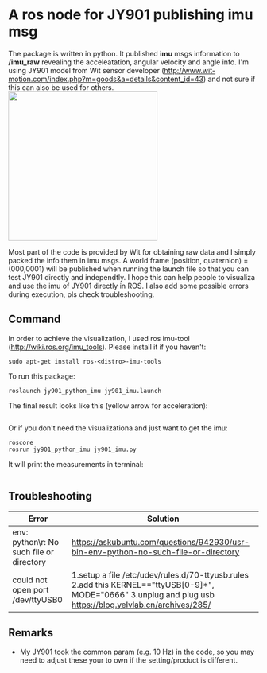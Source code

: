 # A ros node for JY901 publishing imu msg
The package is written in python. It published **imu** msgs information to **/imu_raw** revealing the acceleatation, angular velocity and angle info.
I'm using JY901 model from Wit sensor developer (http://www.wit-motion.com/index.php?m=goods&a=details&content_id=43) 
and not sure if this can also be used for others.  
<img src="https://github.com/maggielovedd/jy901-imu-ros/blob/master/demo_photo/JY901_wit_sensor.png" width="300" alt="">  

Most part of the code is provided by Wit for obtaining raw data and I simply packed the info them in imu msgs.
A world frame (position, quaternion) = (000,0001) will be published when running the launch file so that you can test JY901 directly and independtly.
I hope this can help people to visualiza and use the imu of JY901 directly in ROS.
I also add some possible errors during execution, pls check troubleshooting.

## Command
In order to achieve the visualization, I used ros imu-tool (http://wiki.ros.org/imu_tools). Please install it if you haven't:  

```sudo apt-get install ros-<distro>-imu-tools```

To run this package:  

```roslaunch jy901_python_imu jy901_imu.launch```

The final result looks like this (yellow arrow for acceleration):  

<img src="https://github.com/maggielovedd/jy901-imu-ros/blob/master/demo_photo/jy901_imu.png" alt="">

Or if you don't need the visualizationa and just want to get the imu:  
```
roscore  
rosrun jy901_python_imu jy901_imu.py
```

It will print the measurements in terminal:  

<img src="https://github.com/maggielovedd/jy901-imu-ros/blob/master/demo_photo/terminal_output.png" alt="">

## Troubleshooting
Error | Solution
------------ | -------------
env: python\r: No such file or directory | https://askubuntu.com/questions/942930/usr-bin-env-python-no-such-file-or-directory
could not open port /dev/ttyUSB0 | 1.setup a file /etc/udev/rules.d/70-ttyusb.rules  2.add this KERNEL=="ttyUSB[0-9]*", MODE="0666"  3.unplug and plug usb   https://blog.yelvlab.cn/archives/285/

## Remarks
- My JY901 took the common param (e.g. 10 Hz) in the code, so you may need to adjust these your to own if the setting/product is different.

